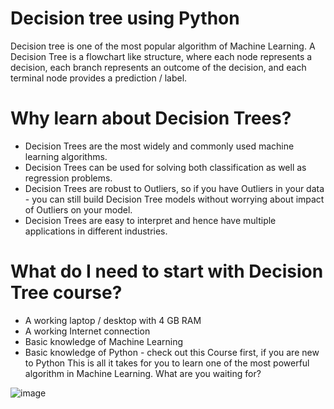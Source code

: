 # Decision tree using Python
Decision tree is one of the most popular algorithm of Machine Learning.
A Decision Tree is a flowchart like structure, where each node represents a decision, each branch represents an outcome of the decision, and each terminal node provides a prediction / label.
# Why learn about Decision Trees?
- Decision Trees are the most widely and commonly used machine learning algorithms.
- Decision Trees can be used for solving both classification as well as regression problems.
- Decision Trees are robust to Outliers, so if you have Outliers in your data - you can still build Decision Tree models without worrying about impact of Outliers on your model.
- Decision Trees are easy to interpret and hence have multiple applications in different industries.
# What do I need to start with Decision Tree course?
- A working laptop / desktop with 4 GB RAM
- A working Internet connection
- Basic knowledge of Machine Learning
- Basic knowledge of Python - check out this Course first, if you are new to Python
This is all it takes for you to learn one of the most powerful algorithm in Machine Learning.
What are you waiting for?


![image](https://user-images.githubusercontent.com/88781043/137619965-6e77b575-ad4e-4441-89a7-a48adc753728.png)
